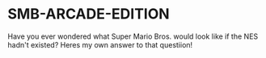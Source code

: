 # SMB-ARCADE-EDITION
Have you ever wondered what Super Mario Bros. would look like if the NES hadn't existed? Heres my own answer to that questiion!
